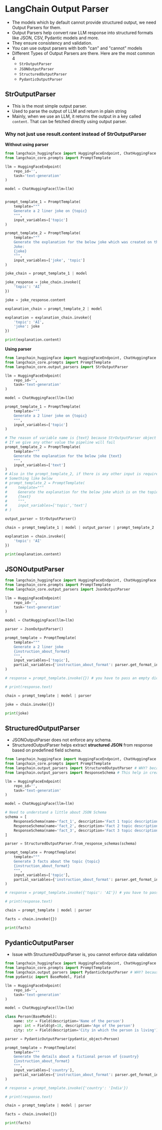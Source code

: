 # LangChain Output Parser

- The models which by default cannot provide structured output, we need Output Parsers for them.
- Output Parsers help convert raw LLM response into structured formats like JSON, CSV, Pydantic models and more.
- They ensure consistency and validation.
- You can use output parsers with both "can" and "cannot" models
- Different Types of Output Parsers are there. Here are the most common 4
  - `StrOutputParser`
  - `JSONOutputParser`
  - `StructuredOutputParser`
  - `PydanticOutputParser`

## StrOutputParser

- This is the most simple output parser.
- Used to parse the output of LLM and return in plain string
- Mainly, when we use an LLM, it returns the output in a key called `content`. That can be fetched directly using output parser.

### Why not just use result.content instead of StrOutputParser

**Without using parser**

```python
from langchain_huggingface import HuggingFaceEndpoint, ChatHuggingFace
from langchain_core.prompts import PromptTemplate

llm = HuggingFaceEndpoint(
    repo_id='',
    task='text-generation'
)

model = ChatHuggingFace(llm=llm)


prompt_template_1 = PromptTemplate(
    template="""
    Generate a 2 liner joke on {topic}
    """,
    input_variables=['topic']
)

prompt_template_2 = PromptTemplate(
    template="""
    Generate the explanation for the below joke which was created on the topic {topic}
    Joke:
    {joke}
    """,
    input_variables=['joke', 'topic']
)

joke_chain = prompt_template_1 | model

joke_response = joke_chain.invoke({
    'topic': 'AI'
})

joke = joke_response.content

explanation_chain = prompt_template_2 | model

explanation = explanation_chain.invoke({
    'topic': 'AI',
    'joke': joke
})

print(explanation.content)
```

**Using parser**

```python
from langchain_huggingface import HuggingFaceEndpoint, ChatHuggingFace
from langchain_core.prompts import PromptTemplate
from langchain_core.output_parsers import StrOutputParser

llm = HuggingFaceEndpoint(
    repo_id='',
    task='text-generation'
)

model = ChatHuggingFace(llm=llm)

prompt_template_1 = PromptTemplate(
    template="""
    Generate a 2 liner joke on {topic}
    """,
    input_variables=['topic']
)

# The reason of variable name is {text} because StrOutputParser object hold the LLM output value in the property called text.
# If we give any other value the pipeline will fail
prompt_template_2 = PromptTemplate(
    template="""
    Generate the explanation for the below joke {text}
    """,
    input_variables=['text']
)
# Also in the prompt_template_2, if there is any other input is required, then also we have to break the chain and build it separately.
# Something like below
# prompt_template_2 = PromptTemplate(
#     template="""
#     Generate the explanation for the below joke which is on the topic {topic}
#     {text}
#     """,
#     input_variables=['topic','text']
# )

output_parser = StrOutputParser()

chain = prompt_template_1 | model | output_parser | prompt_template_2 | model | output_parser

explanation = chain.invoke({
    'topic': 'AI'
})

print(explanation.content)
```

## JSONOutputParser

```python
from langchain_huggingface import HuggingFaceEndpoint, ChatHuggingFace
from langchain_core.prompts import PromptTemplate
from langchain_core.output_parsers import JsonOutputParser

llm = HuggingFaceEndpoint(
    repo_id='',
    task='text-generation'
)

model = ChatHuggingFace(llm=llm)

parser = JsonOutputParser()

prompt_template = PromptTemplate(
    template="""
    Generate a 2 liner joke
    {instruction_about_format}
    """,
    input_variables=['topic'],
    partial_variables={'instruction_about_format': parser.get_format_instructions()}
)

# response = prompt_template.invoke({}) # you have to pass an empty dict, even if there is no put required

# print(response.text)

chain = prompt_template | model | parser

joke = chain.invoke({})

print(joke)
```

## StructuredOutputParser

- JSONOutputParser does not enforce any schema.
- StructuredOutputParser helps extract **structured JSON** from response based on predefined field schema.

```python
from langchain_huggingface import HuggingFaceEndpoint, ChatHuggingFace
from langchain_core.prompts import PromptTemplate
from langchain.output_parsers import StructuredOutputParser # WHY? because it is not very much reusable
from langchain.output_parsers import ResponseSchema # This help in creating JSON Schema

llm = HuggingFaceEndpoint(
    repo_id='',
    task='text-generation'
)

model = ChatHuggingFace(llm=llm)

# Need to understand a little about JSON Schema
schema = [
    ResponseSchema(name='fact_1', description='Fact 1 topic description'),
    ResponseSchema(name='fact_2', description='Fact 2 topic description'),
    ResponseSchema(name='fact_3', description='Fact 3 topic description')
]

parser = StructuredOutputParser.from_response_schemas(schema)

prompt_template = PromptTemplate(
    template="""
    Generate 3 facts about the topic {topic}
    {instruction_about_format}
    """,
    input_variables=['topic'],
    partial_variables={'instruction_about_format': parser.get_format_instructions()}
)

# response = prompt_template.invoke({'topic': 'AI'}) # you have to pass an empty dict, even if there is no put required

# print(response.text)

chain = prompt_template | model | parser

facts = chain.invoke({})

print(facts)
```

## PydanticOutputParser

- Issue with StructuredOutputParser is, you cannot enforce data validation

```python
from langchain_huggingface import HuggingFaceEndpoint, ChatHuggingFace
from langchain_core.prompts import PromptTemplate
from langchain.output_parsers import PydanticOutputParser # WHY? because it is frequently used
from pydantic import BaseModel, Field

llm = HuggingFaceEndpoint(
    repo_id='',
    task='text-generation'
)

model = ChatHuggingFace(llm=llm)

class Person(BaseModel):
    name: str = Field(description='Name of the person')
    age: int = Field(gt=18, description='Age of the person')
    city: str = Field(description='City in which the person is living')

parser = PydanticOutputParser(pydantic_object=Person)

prompt_template = PromptTemplate(
    template="""
    Generate the details about a fictional person of {country}
    {instruction_about_format}
    """,
    input_variables=['country'],
    partial_variables={'instruction_about_format': parser.get_format_instructions()}
)

# response = prompt_template.invoke({'country': 'India'})

# print(response.text)

chain = prompt_template | model | parser

facts = chain.invoke({})

print(facts)
```
